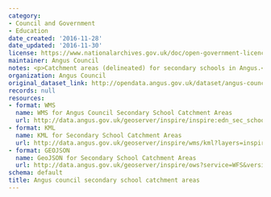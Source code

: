 ```yaml
---
category:
- Council and Government
- Education
date_created: '2016-11-28'
date_updated: '2016-11-30'
license: https://www.nationalarchives.gov.uk/doc/open-government-licence/version/3/
maintainer: Angus Council
notes: <p>Catchment areas (delineated) for secondary schools in Angus.</p>
organization: Angus Council
original_dataset_link: http://opendata.angus.gov.uk/dataset/angus-council-secondary-school-catchment-areas
records: null
resources:
- format: WMS
  name: WMS for Angus Council Secondary School Catchment Areas
  url: http://data.angus.gov.uk/geoserver/inspire/inspire:edn_sec_schoolcatchment/wms?service=WMS&request=GetMap
- format: KML
  name: KML for Secondary School Catchment Areas
  url: http://data.angus.gov.uk/geoserver/inspire/wms/kml?layers=inspire:edn_sec_schoolcatchment&mode=download
- format: GEOJSON
  name: GeoJSON for Secondary School Catchment Areas
  url: http://data.angus.gov.uk/geoserver/inspire/ows?service=WFS&version=1.0.0&request=GetFeature&typeName=inspire:edn_sec_schoolcatchment&outputFormat=application%2Fjson&srsName=EPSG:3857
schema: default
title: Angus council secondary school catchment areas
---
```

